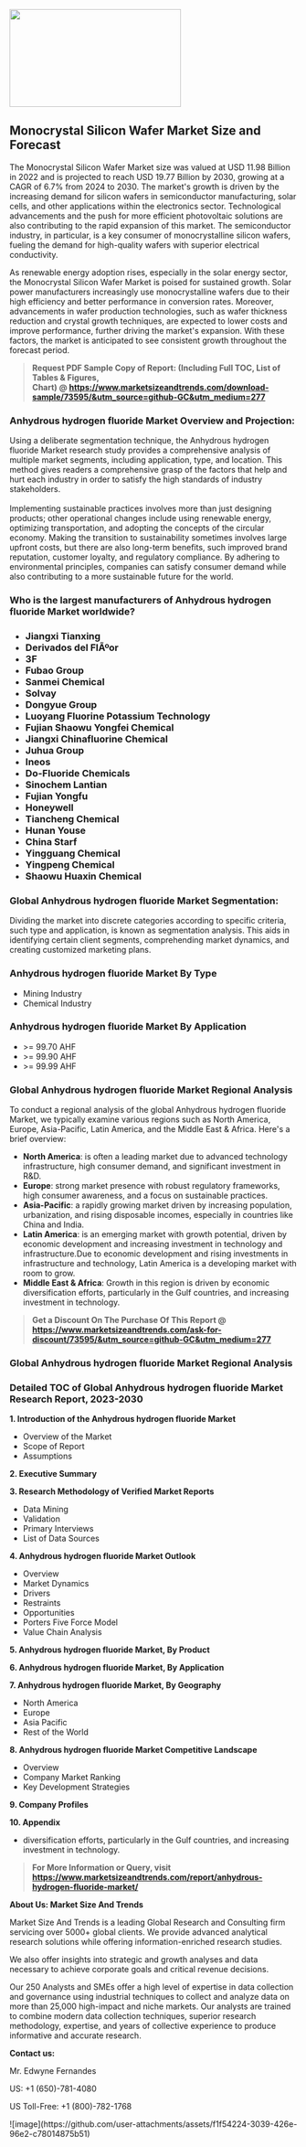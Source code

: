 <p><img class="alignnone size-medium wp-image-20088" src="https://ffe5etoiles.com/wp-content/uploads/2024/12/MST1-300x171.png" alt="" width="300" height="171" /></p><h2>Monocrystal Silicon Wafer Market Size and Forecast</h2><p>The Monocrystal Silicon Wafer Market size was valued at USD 11.98 Billion in 2022 and is projected to reach USD 19.77 Billion by 2030, growing at a CAGR of 6.7% from 2024 to 2030. The market's growth is driven by the increasing demand for silicon wafers in semiconductor manufacturing, solar cells, and other applications within the electronics sector. Technological advancements and the push for more efficient photovoltaic solutions are also contributing to the rapid expansion of this market. The semiconductor industry, in particular, is a key consumer of monocrystalline silicon wafers, fueling the demand for high-quality wafers with superior electrical conductivity.</p><p>As renewable energy adoption rises, especially in the solar energy sector, the Monocrystal Silicon Wafer Market is poised for sustained growth. Solar power manufacturers increasingly use monocrystalline wafers due to their high efficiency and better performance in conversion rates. Moreover, advancements in wafer production technologies, such as wafer thickness reduction and crystal growth techniques, are expected to lower costs and improve performance, further driving the market's expansion. With these factors, the market is anticipated to see consistent growth throughout the forecast period.</p></p><blockquote id="" class=""><strong>Request PDF Sample Copy of Report: (Including Full TOC, List of Tables &amp; Figures, Chart)&nbsp;@&nbsp;<strong><a href="https://www.marketsizeandtrends.com/download-sample/73595/&utm_source=github-GC&utm_medium=277" target="_blank">https://www.marketsizeandtrends.com/download-sample/73595/&utm_source=github-GC&utm_medium=277</a></strong></strong></blockquote><h3 id="" class="">Anhydrous hydrogen fluoride Market&nbsp;Overview and Projection:</h3><p id="" class="">Using a deliberate segmentation technique, the Anhydrous hydrogen fluoride Market research study provides a comprehensive analysis of multiple market segments, including application, type, and location. This method gives readers a comprehensive grasp of the factors that help and hurt each industry in order to satisfy the high standards of industry stakeholders. <br /> <br />Implementing sustainable practices involves more than just designing products; other operational changes include using renewable energy, optimizing transportation, and adopting the concepts of the circular economy. Making the transition to sustainability sometimes involves large upfront costs, but there are also long-term benefits, such improved brand reputation, customer loyalty, and regulatory compliance. By adhering to environmental principles, companies can satisfy consumer demand while also contributing to a more sustainable future for the world.</p><h3 id="" class="">Who is the largest manufacturers of&nbsp;Anhydrous hydrogen fluoride Market worldwide?</h3><h3 class=""><p><ul><li>Jiangxi Tianxing </li><li> Derivados del FlÃºor </li><li> 3F </li><li> Fubao Group </li><li> Sanmei Chemical </li><li> Solvay </li><li> Dongyue Group </li><li> Luoyang Fluorine Potassium Technology </li><li> Fujian Shaowu Yongfei Chemical </li><li> Jiangxi Chinafluorine Chemical </li><li> Juhua Group </li><li> Ineos </li><li> Do-Fluoride Chemicals </li><li> Sinochem Lantian </li><li> Fujian Yongfu </li><li> Honeywell </li><li> Tiancheng Chemical </li><li> Hunan Youse </li><li> China Starf </li><li> Yingguang Chemical </li><li> Yingpeng Chemical </li><li> Shaowu Huaxin Chemical</li></ul></p></h3><h3 id="" class="">Global&nbsp;Anhydrous hydrogen fluoride Market Segmentation:</h3><p id="" class="">Dividing the market into discrete categories according to specific criteria, such type and application, is known as segmentation analysis. This aids in identifying certain client segments, comprehending market dynamics, and creating customized marketing plans.</p><h3 id="" class="">Anhydrous hydrogen fluoride Market&nbsp;By Type</h3><p><p><ul><li>Mining Industry</li><li> Chemical Industry</p></li></ul></p></p><h3 id="" class="">Anhydrous hydrogen fluoride Market&nbsp;By Application</h3><p class=""><p><ul><li>>= 99.70 AHF</li><li> >= 99.90 AHF</li><li> >= 99.99 AHF</li></ul></p></p><h3 id="" class="">Global Anhydrous hydrogen fluoride Market Regional Analysis</h3><p id="" class="">To conduct a regional analysis of the global Anhydrous hydrogen fluoride Market, we typically examine various regions such as North America, Europe, Asia-Pacific, Latin America, and the Middle East &amp; Africa. Here's a brief overview:</p><ul><li><strong>North America</strong>: is often a leading market due to advanced technology infrastructure, high consumer demand, and significant investment in R&amp;D.</li><li><strong>Europe</strong>: strong market presence with robust regulatory frameworks, high consumer awareness, and a focus on sustainable practices.</li><li><strong>Asia-Pacific</strong>: a rapidly growing market driven by increasing population, urbanization, and rising disposable incomes, especially in countries like China and India.</li><li><strong>Latin America</strong>: is an emerging market with growth potential, driven by economic development and increasing investment in technology and infrastructure.Due to economic development and rising investments in infrastructure and technology, Latin America is a developing market with room to grow.</li><li><strong>Middle East &amp; Africa</strong>: Growth in this region is driven by economic diversification efforts, particularly in the Gulf countries, and increasing investment in technology.</li></ul><blockquote id="" class=""><strong>Get a Discount On The Purchase Of This Report @ <strong><a href="https://www.marketsizeandtrends.com/ask-for-discount/73595/&utm_source=github-GC&utm_medium=277" target="_blank">https://www.marketsizeandtrends.com/ask-for-discount/73595/&utm_source=github-GC&utm_medium=277</a></strong></strong></blockquote><h3 id="" class="">Global Anhydrous hydrogen fluoride Market Regional Analysis</h3><h3 id="" class="">Detailed TOC of Global Anhydrous hydrogen fluoride Market Research Report, 2023-2030</h3><p id="" class=""><strong>1. Introduction of the Anhydrous hydrogen fluoride Market</strong></p><ul><li>Overview of the Market</li><li>Scope of Report</li><li>Assumptions</li></ul><p id="" class=""><strong>2. Executive Summary</strong></p><p id="" class=""><strong>3. Research Methodology of Verified Market Reports</strong></p><ul><li>Data Mining</li><li>Validation</li><li>Primary Interviews</li><li>List of Data Sources</li></ul><p id="" class=""><strong>4. Anhydrous hydrogen fluoride Market Outlook</strong></p><ul><li>Overview</li><li>Market Dynamics</li><li>Drivers</li><li>Restraints</li><li>Opportunities</li><li>Porters Five Force Model</li><li>Value Chain Analysis</li></ul><p id="" class=""><strong>5. Anhydrous hydrogen fluoride Market, By Product</strong></p><p id="" class=""><strong>6. Anhydrous hydrogen fluoride Market, By Application</strong></p><p id="" class=""><strong>7. Anhydrous hydrogen fluoride Market, By Geography</strong></p><ul><li>North America</li><li>Europe</li><li>Asia Pacific</li><li>Rest of the World</li></ul><p id="" class=""><strong>8. Anhydrous hydrogen fluoride Market Competitive Landscape</strong></p><ul><li>Overview</li><li>Company Market Ranking</li><li>Key Development Strategies</li></ul><p id="" class=""><strong>9. Company Profiles</strong></p><p id="" class=""><strong>10. Appendix</strong></p><ul><li>diversification efforts, particularly in the Gulf countries, and increasing investment in technology.</li></ul><blockquote id="" class=""><strong>For More Information or Query, visit <strong><strong><a href="https://www.marketsizeandtrends.com/report/anhydrous-hydrogen-fluoride-market/" target="_blank">https://www.marketsizeandtrends.com/report/anhydrous-hydrogen-fluoride-market/</a></strong></strong></strong></blockquote><p id="" class=""><strong>About Us: Market Size And Trends</strong></p><p id="" class="">Market Size And Trends is a leading Global Research and Consulting firm servicing over 5000+ global clients. We provide advanced analytical research solutions while offering information-enriched research studies.</p><p id="" class="">We also offer insights into strategic and growth analyses and data necessary to achieve corporate goals and critical revenue decisions.</p><p id="" class="">Our 250 Analysts and SMEs offer a high level of expertise in data collection and governance using industrial techniques to collect and analyze data on more than 25,000 high-impact and niche markets. Our analysts are trained to combine modern data collection techniques, superior research methodology, expertise, and years of collective experience to produce informative and accurate research.</p><p id="" class=""><strong>Contact us:</strong></p><p id="" class="">Mr. Edwyne Fernandes</p><p id="" class="">US: +1 (650)-781-4080</p><p id="" class="">US Toll-Free: +1 (800)-782-1768</p>
![image](https://github.com/user-attachments/assets/f1f54224-3039-426e-96e2-c78014875b51)
